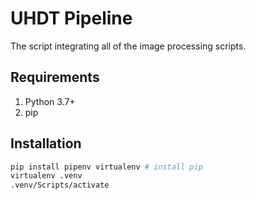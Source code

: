 # UHDT Pipeline

The script integrating all of the image processing scripts.

## Requirements
1. Python 3.7+
2. pip

## Installation

```bash
pip install pipenv virtualenv # install pip
virtualenv .venv
.venv/Scripts/activate
```
